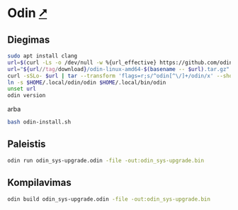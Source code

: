 # Odin [&#x2B67;](ttps://odin-lang.org/)

## Diegimas

```bash
sudo apt install clang
url=$(curl -Ls -o /dev/null -w %{url_effective} https://github.com/odin-lang/Odin/releases/latest)
url="${url//tag/download}/odin-linux-amd64-$(basename -- $url).tar.gz"
curl -sSLo- $url | tar --transform 'flags=r;s/^odin[^\/]+/odin/x' --show-transformed-names -xzvC "$HOME/.local"
ln -s $HOME/.local/odin/odin $HOME/.local/bin/odin
unset url
odin version
```

arba

```bash
bash odin-install.sh
```


## Paleistis

```bash
odin run odin_sys-upgrade.odin -file -out:odin_sys-upgrade.bin
```

## Kompilavimas

```bash
odin build odin_sys-upgrade.odin -file -out:odin_sys-upgrade.bin
```
